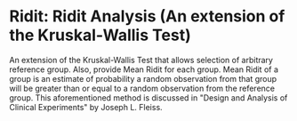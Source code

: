 # Ridit: Ridit Analysis (An extension of the Kruskal-Wallis Test)
An extension of the Kruskal-Wallis Test that allows selection of arbitrary reference group. Also, provide Mean Ridit for each group. Mean Ridit of a group is an estimate of probability a random observation from that group will be greater than or equal to a random observation from the reference group.
This aforementioned method is discussed in "Design and Analysis of Clinical Experiments" by Joseph L. Fleiss.
